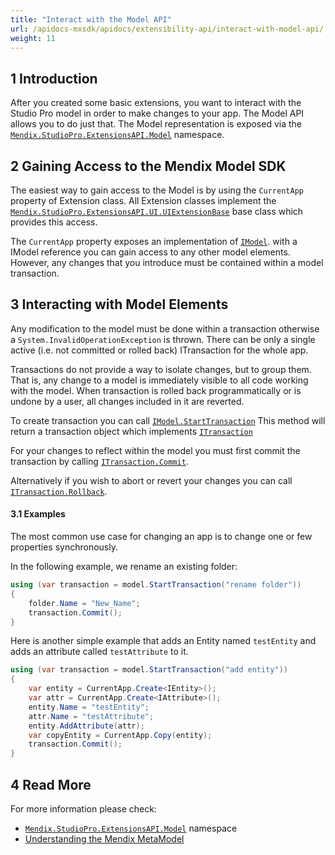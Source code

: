 ```yaml
---
title: "Interact with the Model API"
url: /apidocs-mxsdk/apidocs/extensibility-api/interact-with-model-api/
weight: 11
---
```


## 1 Introduction

After you created some basic extensions, you want to interact with the Studio Pro model in order to make changes to your app. The Model API allows you to do just that. The Model representation is exposed via the [`Mendix.StudioPro.ExtensionsAPI.Model`](xref:Mendix.StudioPro.ExtensionsAPI.Model) namespace.

## 2 Gaining Access to the Mendix Model SDK

The easiest way to gain access to the Model is by using the `CurrentApp` property of Extension class. All Extension classes implement the [`Mendix.StudioPro.ExtensionsAPI.UI.UIExtensionBase`](https://github.com/mendix/ExtensionAPI-Samples/blob/main/API%20Reference/Mendix.StudioPro.ExtensionsAPI.UI/UIExtensionBase.md) base class which provides this access.

The `CurrentApp` property exposes an implementation of [`IModel`](https://github.com/mendix/ExtensionAPI-Samples/blob/main/API%20Reference/Mendix.StudioPro.ExtensionsAPI.Model/IModel.md). with a IModel reference you can gain access to any other model elements. However, any changes that you introduce must be contained within a model transaction.

## 3 Interacting with Model Elements

Any modification to the model must be done within a transaction otherwise a `System.InvalidOperationException` is thrown. There can be only a single active (i.e. not committed or rolled back) ITransaction for the whole app.

Transactions do not provide a way to isolate changes, but to group them. That is, any change to a model is immediately visible to all code working with the model. When transaction is rolled back programmatically or is undone by a user, all changes included in it are reverted.

To create transaction you can call [`IModel.StartTransaction`](https://github.com/mendix/ExtensionAPI-Samples/blob/main/API%20Reference/Mendix.StudioPro.ExtensionsAPI.Model/IModel/StartTransaction.md)
This method will return a transaction object which implements [`ITransaction`](https://github.com/mendix/ExtensionAPI-Samples/blob/main/API%20Reference/Mendix.StudioPro.ExtensionsAPI.Model/ITransaction.md)

For your changes to reflect within the model you must first commit the transaction by calling [`ITransaction.Commit`](https://github.com/mendix/ExtensionAPI-Samples/blob/main/API%20Reference/Mendix.StudioPro.ExtensionsAPI.Model/ITransaction/Commit.md).

Alternatively if you wish to abort or revert your changes you can call [`ITransaction.Rollback`](https://github.com/mendix/ExtensionAPI-Samples/blob/main/API%20Reference/Mendix.StudioPro.ExtensionsAPI.Model/ITransaction/Rollback.md).

#### 3.1 Examples

The most common use case for changing an app is to change one or few properties synchronously.

In the following example, we rename an existing folder:

```csharp
using (var transaction = model.StartTransaction("rename folder"))
{
    folder.Name = "New_Name";
    transaction.Commit();
}
```

Here is another simple example that adds an Entity named `testEntity` and adds an attribute called `testAttribute` to it.

```csharp
using (var transaction = model.StartTransaction("add entity"))
{
    var entity = CurrentApp.Create<IEntity>();
    var attr = CurrentApp.Create<IAttribute>();
    entity.Name = "testEntity";
    attr.Name = "testAttribute";
    entity.AddAttribute(attr);
    var copyEntity = CurrentApp.Copy(entity);
    transaction.Commit();
}
```

## 4 Read More

For more information please check:

- [`Mendix.StudioPro.ExtensionsAPI.Model`](https://github.com/mendix/ExtensionAPI-Samples/tree/main/API%20Reference/Mendix.StudioPro.ExtensionsAPI.Model) namespace
- [Understanding the Mendix MetaModel](https://docs.mendix.com/apidocs-mxsdk/mxsdk/understanding-the-metamodel/)
